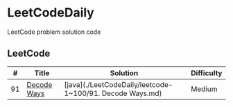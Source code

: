 # LeetCodeDaily
LeetCode problem solution code

## LeetCode
| # | Title | Solution | Difficulty |
|---| ----- | -------- | ---------- |
|91|[Decode Ways](https://leetcode.com/problems/decode-ways/#/description)|[java](./LeetCodeDaily/leetcode-1~100/91. Decode Ways.md)|Medium|
